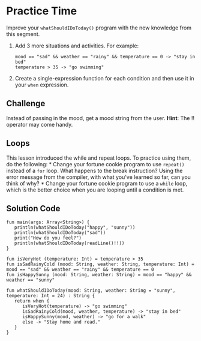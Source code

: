 # Practice Time
Improve your `whatShouldIDoToday()` program with the new knowledge from this segment.
1. Add 3 more situations and activities. For example:
    ```
    mood == "sad" && weather == "rainy" && temperature == 0 -> "stay in bed" 
    temperature > 35 -> "go swimming"
    ```
2. Create a single-expression function for each condition and then use it in your `when` expression.

## Challenge
Instead of passing in the mood, get a mood string from the user.
**Hint**: The !! operator may come handy.

## Loops
This lesson introduced the while and repeat loops. To practice using them, do the following:
	* Change your fortune cookie program to use `repeat()` instead of a `for` loop. What happens to the break instruction? Using the error message from the compiler, with what you've learned so far, can you think of why?
    * Change your fortune cookie program to use a `while` loop, which is the better choice when you are looping until a condition is met.

## Solution Code
```
fun main(args: Array<String>) {
   println(whatShouldIDoToday("happy", "sunny"))
   println(whatShouldIDoToday("sad"))
   print("How do you feel?")
   println(whatShouldIDoToday(readLine()!!))
}

fun isVeryHot (temperature: Int) = temperature > 35
fun isSadRainyCold (mood: String, weather: String, temperature: Int) = mood == "sad" && weather == "rainy" && temperature == 0
fun isHappySunny (mood: String, weather: String) = mood == "happy" && weather == "sunny"

fun whatShouldIDoToday(mood: String, weather: String = "sunny", temperature: Int = 24) : String {
   return when {
      isVeryHot(temperature) -> "go swimming"
      isSadRainyCold(mood, weather, temperature) -> "stay in bed"
      isHappySunny(mood, weather) -> "go for a walk"
      else -> "Stay home and read."
   }
}
```
